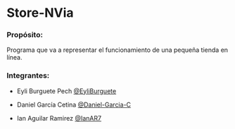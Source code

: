 # Store-NVia

### Propósito:
Programa que va a representar el funcionamiento de una pequeña tienda en línea.

### Integrantes:
 + Eyli Burguete Pech   [@EyliBurguete](htt)
 
 + Daniel García Cetina [@Daniel-Garcia-C](https://github.com/Daniel-Garcia-C)
 
 + Ian Aguilar Ramirez  [@IanAR7](https://github.com/IanAR7)    